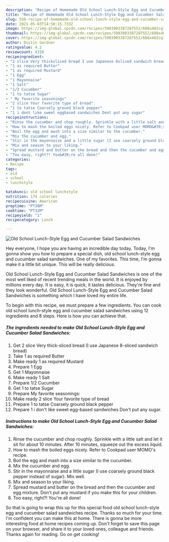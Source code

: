 ```yaml
---
description: "Recipe of Homemade Old School Lunch-Style Egg and Cucumber Salad Sandwiches"
title: "Recipe of Homemade Old School Lunch-Style Egg and Cucumber Salad Sandwiches"
slug: 556-recipe-of-homemade-old-school-lunch-style-egg-and-cucumber-salad-sandwiches
date: 2021-05-03T14:50:15.733Z
image: https://img-global.cpcdn.com/recipes/5903903387287552/680x482cq70/old-school-lunch-style-egg-and-cucumber-salad-sandwiches-recipe-main-photo.jpg
thumbnail: https://img-global.cpcdn.com/recipes/5903903387287552/680x482cq70/old-school-lunch-style-egg-and-cucumber-salad-sandwiches-recipe-main-photo.jpg
cover: https://img-global.cpcdn.com/recipes/5903903387287552/680x482cq70/old-school-lunch-style-egg-and-cucumber-salad-sandwiches-recipe-main-photo.jpg
author: Dustin Gardner
ratingvalue: 4.2
reviewcount: 4310
recipeingredient:
- "2 slice Very thicksliced bread I use Japanese 8sliced sandwich bread"
- "1 as required Butter"
- "1 as required Mustard"
- "1 Egg"
- "1 Mayonnaise"
- "1 Salt"
- "1/2 Cucumber"
- "1 to tatse Sugar"
- " My favorite seasonings"
- "2 slice Your favorite type of bread"
- "1 to tatse Coarsely ground black pepper"
- "1 i dont like sweet eggbased sandwiches Dont put any sugar"
recipeinstructions:
- "Rinse the cucumber and chop roughly. Sprinkle with a little salt and let it sit for about 10 minutes. After 10 minutes, squeeze out the excess liquid."
- "How to mash the boiled eggs nicely. Refer to Cookpad user MOMO&#39;s recipe."
- "Boil the egg and mash into a size similar to the cucumber."
- "Mix the cucumber and egg."
- "Stir in the mayonnaise and a little sugar (I use coarsely ground black pepper instead of sugar). Mix well."
- "Mix and season to your liking."
- "Spread mustard and butter on the bread and then the cucumber and egg mixture. Don&#39;t put any mustard if you make this for your children."
- "Too easy, right?! You&#39;re all done!"
categories:
- Recipe
tags:
- old
- school
- lunchstyle

katakunci: old school lunchstyle 
nutrition: 174 calories
recipecuisine: American
preptime: "PT38M"
cooktime: "PT32M"
recipeyield: "1"
recipecategory: Lunch

---
```



![Old School Lunch-Style Egg and Cucumber Salad Sandwiches](https://img-global.cpcdn.com/recipes/5903903387287552/680x482cq70/old-school-lunch-style-egg-and-cucumber-salad-sandwiches-recipe-main-photo.jpg)

Hey everyone, I hope you are having an incredible day today. Today, I'm gonna show you how to prepare a special dish, old school lunch-style egg and cucumber salad sandwiches. One of my favorites. This time, I'm gonna make it a little bit unique. This will be really delicious.



Old School Lunch-Style Egg and Cucumber Salad Sandwiches is one of the most well liked of recent trending meals in the world. It is enjoyed by millions every day. It is easy, it is quick, it tastes delicious. They're fine and they look wonderful. Old School Lunch-Style Egg and Cucumber Salad Sandwiches is something which I have loved my entire life.


To begin with this recipe, we must prepare a few ingredients. You can cook old school lunch-style egg and cucumber salad sandwiches using 12 ingredients and 8 steps. Here is how you can achieve that.

<!--inarticleads1-->

##### The ingredients needed to make Old School Lunch-Style Egg and Cucumber Salad Sandwiches:

1. Get 2 slice Very thick-sliced bread (I use Japanese 8-sliced sandwich bread)
1. Take 1 as required Butter
1. Make ready 1 as required Mustard
1. Prepare 1 Egg
1. Get 1 Mayonnaise
1. Make ready 1 Salt
1. Prepare 1/2 Cucumber
1. Get 1 to tatse Sugar
1. Prepare  My favorite seasonings:
1. Make ready 2 slice Your favorite type of bread
1. Prepare 1 to tatse Coarsely ground black pepper
1. Prepare 1 i don&#39;t like sweet egg-based sandwiches Don&#39;t put any sugar.




<!--inarticleads2-->

##### Instructions to make Old School Lunch-Style Egg and Cucumber Salad Sandwiches:

1. Rinse the cucumber and chop roughly. Sprinkle with a little salt and let it sit for about 10 minutes. After 10 minutes, squeeze out the excess liquid.
1. How to mash the boiled eggs nicely. Refer to Cookpad user MOMO&#39;s recipe.
1. Boil the egg and mash into a size similar to the cucumber.
1. Mix the cucumber and egg.
1. Stir in the mayonnaise and a little sugar (I use coarsely ground black pepper instead of sugar). Mix well.
1. Mix and season to your liking.
1. Spread mustard and butter on the bread and then the cucumber and egg mixture. Don&#39;t put any mustard if you make this for your children.
1. Too easy, right?! You&#39;re all done!




So that is going to wrap this up for this special food old school lunch-style egg and cucumber salad sandwiches recipe. Thanks so much for your time. I'm confident you can make this at home. There is gonna be more interesting food at home recipes coming up. Don't forget to save this page on your browser, and share it to your loved ones, colleague and friends. Thanks again for reading. Go on get cooking!
